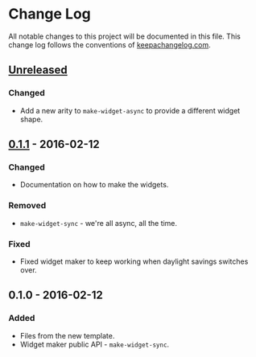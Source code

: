 # Change Log
All notable changes to this project will be documented in this file. This change log follows the conventions of [keepachangelog.com](http://keepachangelog.com/).

## [Unreleased][unreleased]
### Changed
- Add a new arity to `make-widget-async` to provide a different widget shape.

## [0.1.1] - 2016-02-12
### Changed
- Documentation on how to make the widgets.

### Removed
- `make-widget-sync` - we're all async, all the time.

### Fixed
- Fixed widget maker to keep working when daylight savings switches over.

## 0.1.0 - 2016-02-12
### Added
- Files from the new template.
- Widget maker public API - `make-widget-sync`.

[unreleased]: https://github.com/your-name/logos/compare/0.1.1...HEAD
[0.1.1]: https://github.com/your-name/logos/compare/0.1.0...0.1.1
